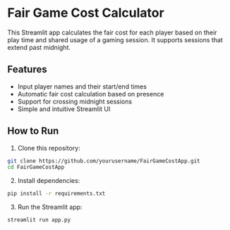 # Fair Game Cost Calculator

This Streamlit app calculates the fair cost for each player based on their play time and shared usage of a gaming session. It supports sessions that extend past midnight.

## Features

- Input player names and their start/end times
- Automatic fair cost calculation based on presence
- Support for crossing midnight sessions
- Simple and intuitive Streamlit UI

## How to Run

1. Clone this repository:
```bash
git clone https://github.com/yourusername/FairGameCostApp.git
cd FairGameCostApp
```

2. Install dependencies:
```bash
pip install -r requirements.txt
```

3. Run the Streamlit app:
```bash
streamlit run app.py
```
